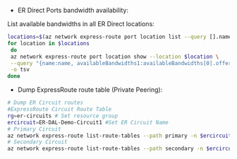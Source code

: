 - ER Direct Ports bandwidth availability:

 List available bandwidths in all ER Direct locations:

```Bash
locations=$(az network express-route port location list --query [].name --output tsv)
for location in $locations
 do
 az network express-route port location show --location $location \
 --query "{name:name, availableBandwidths1:availableBandwidths[0].offerName, availableBandwidths2:availableBandwidths[1].offerName}" \
 -o tsv
done
```

- Dump ExpressRoute route table (Private Peering):

```Bash
# Dump ER Circuit routes
#ExpressRoute Circuit Route Table
rg=er-circuits # Set resource group
ercircuit=ER-DAL-Demo-Circuit1 #Set ER Circuit Name
# Primary Circuit
az network express-route list-route-tables --path primary -n $ercircuit -g $rg  --peering-name AzurePrivatePeering --query value -o table
# Secondary Circuit
az network express-route list-route-tables --path secondary -n $ercircuit -g $rg  --peering-name AzurePrivatePeering --query value -o table
```
